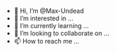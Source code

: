 - 👋 Hi, I’m @Max-Undead
- 👀 I’m interested in ...
- 🌱 I’m currently learning ...
- 💞️ I’m looking to collaborate on ...
- 📫 How to reach me ...

<!---
Max-Undead/Max-Undead is a ✨ special ✨ repository because its `README.md` (this file) appears on your GitHub profile.
You can click the Preview link to take a look at your changes.
--->

